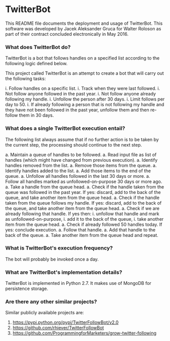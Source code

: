 # TwitterBot #

This README file documents the deployment and usage of TwitterBot. This software was developed by Jacek Aleksander Gruca for Walter Roloson as part of their contract concluded electronically in May 2016.

### What does TwitterBot do? ###

TwitterBot is a bot that follows handles on a specified list according to the following logic defined below.

This project called TwitterBot is an attempt to create a bot that will carry out the following tasks:

i. Follow handles on a specific list.
i. Track when they were last followed.
i. Not follow anyone followed in the past year.
i. Not follow anyone already following my handle.
i. Unfollow the person after 30 days.
i. Limit follows per day to 50.
i. If already following a person that is not following my handle and they have not been followed in the past year, unfollow them and then re-follow them in 30 days.

### What does a single TwitterBot execution entail? ###

The following list always assume that if no further action is to be taken by the current step, the processing should continue to the next step.

a. Maintain a queue of handles to be followed.
a. Read input file as list of handles (which might have changed from previous execution).
a. Identify handles removed from the list.
a. Remove those items from the queue.
a. Identify handles added to the list.
a. Add those items to the end of the queue.
a. Unfollow all handles followed in the last 30 days or more.
a. Follow all handles marked as unfollowed-on-purpose 30 days or more ago.
a. Take a handle from the queue head.
a. Check if the handle taken from the queue was followed in the past year. If yes: discard, add to the back of the queue, and take another item from the queue head.
a. Check if the handle taken from the queue follows my handle. If yes: discard, add to the back of the queue, and take another item from the queue head.
a. Check if we are already following that handle. If yes then:
    i. unfollow that handle and mark as unfollowed-on-purpose,
    i. add it to the back of the queue,
    i. take another item from the queue head.
a. Check if already followed 50 handles today. If yes: conclude execution.
a. Follow that handle.
a. Add that handle to the back of the queue.
a. Take another item from the queue head and repeat.

### What is TwitterBot's execution frequency? ###

The bot will probably be invoked once a day.

### What are TwitterBot's implementation details? ###

TwitterBot is implemented in Python 2.7. It makes use of MongoDB for persistence storage.

### Are there any other similar projects? ###

Similar publicly available projects are:

1. <https://pypi.python.org/pypi/TwitterFollowBot/v2.0>
1. <https://github.com/rhiever/TwitterFollowBot>
1. <https://github.com/ProgrammingforMarketers/grow-twitter-following>
